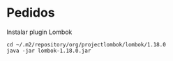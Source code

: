 # Pedidos

Instalar plugin Lombok
```
cd ~/.m2/repository/org/projectlombok/lombok/1.18.0
java -jar lombok-1.18.0.jar
```
